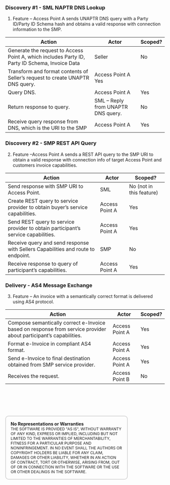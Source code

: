 ### Discovery #1 - SML NAPTR DNS Lookup

1.	Feature – Access Point A sends UNAPTR DNS query with a Party ID/Party ID Schema hash and obtains a valid response with connection information to the SMP.  

|Action|Actor|Scoped?|
|----------|----------|----------|
|Generate the request to Access Point A, which includes Party ID, Party ID Schema, Invoice Data|Seller|No|
|Transform and format contents of Seller’s request to create UNAPTR DNS query.|Access Point A	Yes|
|Query DNS.|Access Point A|Yes|
|Return response to query.|SML – Reply from UNAPTR DNS query.|No|
|Receive query response from DNS, which is the URI to the SMP|Access Point A|Yes|  

### Discovery #2 - SMP REST API Query  

2.	Feature –Access Point A sends a REST API query to the SMP URI to obtain a valid response with connection info of target Access Point and customers invoice capabilities.  

|Action|Actor|Scoped?|
|----------|----------|----------|
|Send response with SMP URI to Access Point.|SML|No (not in this feature)|
|Create REST query to service provider to obtain buyer’s service capabilities.|Access Point A|Yes|
|Send REST query to service provider to obtain participant’s service capabilities.|Access Point A|Yes|
|Receive query and send response with Sellers Capabilities and route to endpoint.|SMP|No|
|Receive response to query of participant’s capabilities.|Access Point A|Yes|  

### Delivery - AS4 Message Exchange  

3.	Feature – An invoice with a semantically correct format is delivered using AS4 protocol.  

|Action|Actor|Scoped?|
|----------|----------|----------|
|Compose semantically correct e-Invoice based on response from service provider about participant’s capabilities.|Access Point A|Yes|
|Format e-Invoice in compliant AS4 format.|Access Point A|Yes|
|Send e-Invoice to final destination obtained from SMP service provider.|Access Point A|Yes|
|Receives the request.|Access Point B|No|



<div style="font-size: 12px;
            padding: 15px;
            border: 2px solid lightgray;
            margin-top: 100px;
            margin-left: 0px;
            margin-bottom: 40px;
            margin-right: auto;
            width: 70%;
            border-radius: 10px;">
  <h4 style="font-size: 14px;
            padding: 0px;
            margin: 0px;">No Representations or Warranties</h5>
  THE SOFTWARE IS PROVIDED "AS IS", WITHOUT WARRANTY OF ANY KIND, EXPRESS OR IMPLIED, INCLUDING BUT NOT LIMITED TO THE WARRANTIES OF MERCHANTABILITY, FITNESS FOR A PARTICULAR PURPOSE AND NONINFRINGEMENT. IN NO EVENT SHALL THE AUTHORS OR COPYRIGHT HOLDERS BE LIABLE FOR ANY CLAIM, DAMAGES OR OTHER LIABILITY, WHETHER IN AN ACTION OF CONTRACT, TORT OR OTHERWISE, ARISING FROM, OUT OF OR IN CONNECTION WITH THE SOFTWARE OR THE USE OR OTHER DEALINGS IN THE SOFTWARE.
</div>
